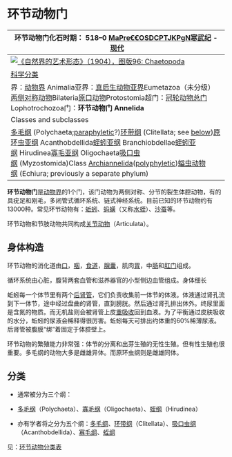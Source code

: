 # 环节动物门

| 环节动物门化石时期： 518–0 [Ma](https://zh.wikipedia.org/wiki/%E7%99%BE%E4%B8%87%E5%B9%B4)[PreꞒ](https://zh.wikipedia.org/wiki/%E5%89%8D%E5%AF%92%E6%AD%A6%E7%BA%AA)[Ꞓ](https://zh.wikipedia.org/wiki/%E5%AF%92%E6%AD%A6%E7%BA%AA)[O](https://zh.wikipedia.org/wiki/%E5%A5%A5%E9%99%B6%E7%BA%AA)[S](https://zh.wikipedia.org/wiki/%E5%BF%97%E7%95%99%E7%B4%80)[D](https://zh.wikipedia.org/wiki/%E6%B3%A5%E7%9B%86%E7%BA%AA)[C](https://zh.wikipedia.org/wiki/%E7%9F%B3%E7%82%AD%E7%BA%AA)[P](https://zh.wikipedia.org/wiki/%E4%BA%8C%E5%8F%A0%E7%BA%AA)[T](https://zh.wikipedia.org/wiki/%E4%B8%89%E5%8F%A0%E7%BA%AA)[J](https://zh.wikipedia.org/wiki/%E4%BE%8F%E7%BD%97%E7%BA%AA)[K](https://zh.wikipedia.org/wiki/%E7%99%BD%E5%9E%A9%E7%BA%AA)[Pg](https://zh.wikipedia.org/wiki/%E5%8F%A4%E8%BF%91%E7%BA%AA)[N](https://zh.wikipedia.org/wiki/%E6%96%B0%E8%BF%91%E7%BA%AA)[寒武纪](https://zh.wikipedia.org/wiki/%E5%AF%92%E6%AD%A6%E7%BA%AA) - [现代](https://zh.wikipedia.org/wiki/%E5%85%A8%E6%96%B0%E4%B8%96) |
| ---------------------------------------- |
| [![《自然界的艺术形态》（1904），图版96: Chaetopoda](https://upload.wikimedia.org/wikipedia/commons/thumb/4/4d/Haeckel_Chaetopoda.jpg/250px-Haeckel_Chaetopoda.jpg)](https://zh.wikipedia.org/wiki/File:Haeckel_Chaetopoda.jpg) |
| [科学分类](https://zh.wikipedia.org/wiki/%E7%A7%91%E5%AD%B8%E5%88%86%E9%A1%9E) |
| 界：[动物界](https://zh.wikipedia.org/wiki/%E5%8A%A8%E7%89%A9%E7%95%8C) Animalia亚界：[真后生动物亚界](https://zh.wikipedia.org/wiki/%E7%9C%9F%E5%BE%8C%E7%94%9F%E5%8B%95%E7%89%A9%E4%BA%9E%E7%95%8C)Eumetazoa（未分级）[两侧对称动物](https://zh.wikipedia.org/wiki/%E4%B8%A4%E4%BE%A7%E5%AF%B9%E7%A7%B0%E5%8A%A8%E7%89%A9)Bilateria[原口动物](https://zh.wikipedia.org/wiki/%E5%8E%9F%E5%8F%A3%E5%8A%A8%E7%89%A9)Protostomia超门：[冠轮动物总门](https://zh.wikipedia.org/wiki/%E5%86%A0%E8%BC%AA%E5%8B%95%E7%89%A9%E7%B8%BD%E9%96%80)Lophotrochozoa门：**环节动物门 Annelida** |
| Classes and subclasses                   |
| [多毛纲](https://zh.wikipedia.org/wiki/%E5%A4%9A%E6%AF%9B%E7%BA%B2) (Polychaeta;[paraphyletic](https://zh.wikipedia.org/w/index.php?title=Paraphyly&action=edit&redlink=1)?)[环带纲](https://zh.wikipedia.org/wiki/%E7%92%B0%E5%B8%B6%E7%B6%B1) (Clitellata; see [below](https://zh.wikipedia.org/wiki/%E7%8E%AF%E8%8A%82%E5%8A%A8%E7%89%A9%E9%97%A8#Classification_and_diversity))[原环虫亚纲](https://zh.wikipedia.org/w/index.php?title=%E5%8E%9F%E7%92%B0%E8%9F%B2%E4%BA%9E%E7%B6%B1&action=edit&redlink=1) Acanthobdellida[蛭蚓亚纲](https://zh.wikipedia.org/w/index.php?title=%E8%9B%AD%E8%9A%93%E4%BA%9E%E7%B6%B1&action=edit&redlink=1) Branchiobdellae[蛭蚓亚纲](https://zh.wikipedia.org/wiki/%E8%9B%AD%E7%BA%B2) Hirudinea[寡毛亚纲](https://zh.wikipedia.org/wiki/%E5%AF%A1%E6%AF%9B%E7%BA%B2) Oligochaeta[吸口虫纲](https://zh.wikipedia.org/wiki/%E5%90%B8%E5%8F%A3%E8%99%AB%E7%BA%B2) (Myzostomida)Class [Archiannelida](https://zh.wikipedia.org/w/index.php?title=Archiannelida&action=edit&redlink=1)([polyphyletic](https://zh.wikipedia.org/w/index.php?title=Polyphyly&action=edit&redlink=1))[螠虫动物纲](https://zh.wikipedia.org/wiki/%E8%9E%A0%E8%99%AB%E5%8A%A8%E7%89%A9%E9%97%A8) (Echiura; previously a separate phylum) |

**环节动物门**是[动物界](https://zh.wikipedia.org/wiki/%E5%8A%A8%E7%89%A9%E7%95%8C)的1个门，该门动物为两侧对称、分节的裂生体腔动物，有的具疣足和刚毛，多闭管式循环系统、链式神经系统。目前已知的环节动物约有13000种。常见环节动物有：[蚯蚓](https://zh.wikipedia.org/wiki/%E8%9A%AF%E8%9A%93)、[蚂蟥](https://zh.wikipedia.org/wiki/%E8%9A%82%E8%9F%A5)（又称[水蛭](https://zh.wikipedia.org/wiki/%E6%B0%B4%E8%9B%AD)）、[沙蚕](https://zh.wikipedia.org/wiki/%E6%B2%99%E8%9A%95)等。

环节动物和节肢动物共同构成[关节动物](https://zh.wikipedia.org/w/index.php?title=%E5%85%B3%E8%8A%82%E5%8A%A8%E7%89%A9&action=edit&redlink=1)（Articulata）。

## 身体构造

环节动物的消化道由[口](https://zh.wikipedia.org/wiki/%E5%8F%A3)，[咽](https://zh.wikipedia.org/wiki/%E5%92%BD)，[食道](https://zh.wikipedia.org/wiki/%E9%A3%9F%E9%81%93)，[腺囊](https://zh.wikipedia.org/w/index.php?title=%E8%85%BA%E5%9B%8A&action=edit&redlink=1)，肌肉[胃](https://zh.wikipedia.org/wiki/%E8%83%83)，中[肠](https://zh.wikipedia.org/wiki/%E8%82%A0)和[肛门](https://zh.wikipedia.org/wiki/%E8%82%9B%E9%97%A8)组成。

循环系统由心脏，腹背两套血管和滋养器官的小型侧边血管组成。身体细长

蚯蚓每一个体节里有两个[后肾管](https://zh.wikipedia.org/wiki/%E5%90%8E%E8%82%BE%E7%AE%A1)，它们负责收集前一体节的体液。体液通过肾孔流到下一体节，途中经过盘曲的肾管，直到膀胱。然后通过肾孔排出体外。终尿里面是含氮的物质。而无机盐则会被肾管上皮[重吸收](https://zh.wikipedia.org/w/index.php?title=%E9%87%8D%E5%90%B8%E6%94%B6&action=edit&redlink=1)回到血液。为了平衡通过皮肤吸收的水分，蚯蚓的尿液会稀释得很厉害。蚯蚓每天可排出约体重的60%稀薄尿液。后肾管被腹膜“绑”着固定于体腔壁上。

环节动物的繁殖能力非常强：体节的分离和出芽生殖的无性生殖。但有性生殖也很重要。多毛纲的动物大多是雌雄异体。而原环虫纲则是雌雄同体。

## 分类

- 通常被分为三个纲：


- [多毛纲](https://zh.wikipedia.org/wiki/%E5%A4%9A%E6%AF%9B%E7%BA%B2)（Polychaeta）、[寡毛纲](https://zh.wikipedia.org/wiki/%E5%AF%A1%E6%AF%9B%E7%BA%B2)（Oligochaeta）、[蛭纲](https://zh.wikipedia.org/wiki/%E8%9B%AD%E7%BA%B2)（Hirudinea）


- 亦有学者将之分为五个纲：[多毛纲](https://zh.wikipedia.org/wiki/%E5%A4%9A%E6%AF%9B%E7%BA%B2)、[环带纲](https://zh.wikipedia.org/wiki/%E7%92%B0%E5%B8%B6%E7%B6%B1)（Clitellata）、[吸口虫纲](https://zh.wikipedia.org/wiki/%E5%90%B8%E5%8F%A3%E8%99%AB%E7%BA%B2)（Acanthobdellida）、[寡毛纲](https://zh.wikipedia.org/wiki/%E5%AF%A1%E6%AF%9B%E7%BA%B2)、[蛭纲](https://zh.wikipedia.org/wiki/%E8%9B%AD%E7%BA%B2)

见：[环节动物分类表](https://zh.wikipedia.org/wiki/%E7%8E%AF%E8%8A%82%E5%8A%A8%E7%89%A9%E5%88%86%E7%B1%BB%E8%A1%A8)

